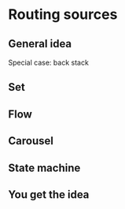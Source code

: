 # Routing sources

## General idea

Special case: back stack

## Set
## Flow
## Carousel
## State machine
## You get the idea
